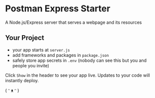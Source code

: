 # Postman Express Starter

A Node.js/Express server that serves a webpage and its resources

## Your Project

- your app starts at `server.js`
- add frameworks and packages in `package.json`
- safely store app secrets in `.env` (nobody can see this but you and people you invite)

Click `Show` in the header to see your app live. Updates to your code will instantly deploy.



( ᵔ ᴥ ᵔ )
